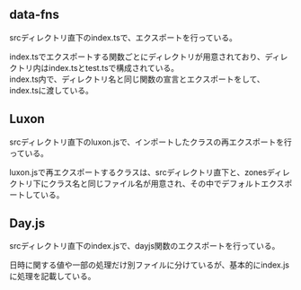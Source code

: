 ## data-fns

srcディレクトリ直下のindex.tsで、エクスポートを行っている。

index.tsでエクスポートする関数ごとにディレクトリが用意されており、ディレクトリ内はindex.tsとtest.tsで構成されている。  
index.ts内で、ディレクトリ名と同じ関数の宣言とエクスポートをして、index.tsに渡している。

## Luxon

srcディレクトリ直下のluxon.jsで、インポートしたクラスの再エクスポートを行っている。

luxon.jsで再エクスポートするクラスは、srcディレクトリ直下と、zonesディレクトリ下にクラス名と同じファイル名が用意され、その中でデフォルトエクスポートしている。

## Day.js

srcディレクトリ直下のindex.jsで、dayjs関数のエクスポートを行っている。

日時に関する値や一部の処理だけ別ファイルに分けているが、基本的にindex.jsに処理を記載している。
